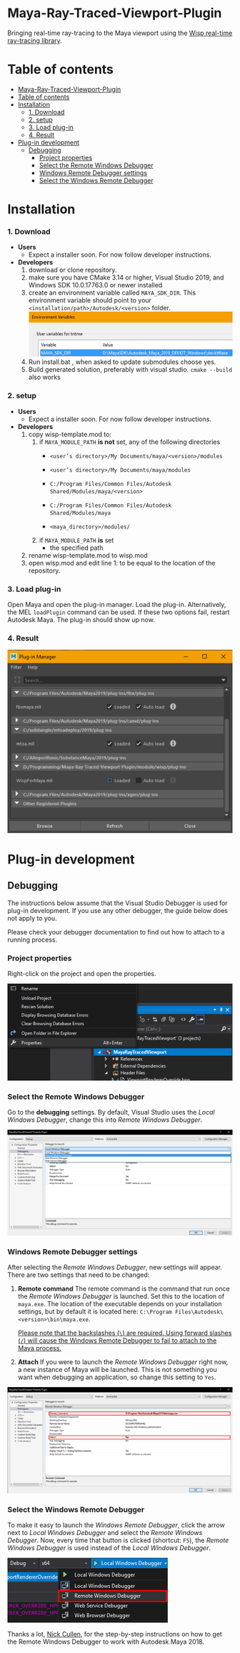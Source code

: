 # Maya-Ray-Traced-Viewport-Plugin
Bringing real-time ray-tracing to the Maya viewport using the [Wisp real-time ray-tracing library](https://github.com/TeamWisp/WispRenderer).

# Table of contents

- [Maya-Ray-Traced-Viewport-Plugin](#maya-ray-traced-viewport-plugin)
- [Table of contents](#table-of-contents)
- [Installation](#installation)
    - [1. Download](#1-download)
    - [2. setup](#2-setup)
    - [3. Load plug-in](#3-load-plug-in)
    - [4. Result](#4-result)
- [Plug-in development](#plug-in-development)
  - [Debugging](#debugging)
    - [Project properties](#project-properties)
    - [Select the Remote Windows Debugger](#select-the-remote-windows-debugger)
    - [Windows Remote Debugger settings](#windows-remote-debugger-settings)
    - [Select the Windows Remote Debugger](#select-the-windows-remote-debugger)

# Installation
### 1. Download
- **Users**
    - Expect a installer soon. For now follow developer instructions.
- **Developers**
   1. download or clone repository.
   2. make sure you have CMake 3.14 or higher, Visual Studio 2019, and Windows SDK 10.0.17763.0 or newer installed
   3. create an environment variable called `MAYA_SDK_DIR`. This environment variable should point to your `<installation/path>/Autodesk/<version>` folder.
![MAYA_SDK_DIR environment variable](./readme_media/environment_variable.png)
   4. Run install.bat , when asked to update submodules choose yes.
   5. Build generated solution, preferably with visual studio. ```cmake --build``` also works

### 2. setup
- **Users**
    - Expect a installer soon. For now follow developer instructions.
- **Developers**
    1. copy wisp-template.mod to:
        1. if ```MAYA_MODULE_PATH``` **is not** set, any of the following directories
            -   ```<user’s directory>/My Documents/maya/<version>/modules```

            -   ```<user’s directory>/My Documents/maya/modules```

            -   ```C:/Program Files/Common Files/Autodesk Shared/Modules/maya/<version>```

            -   ```C:/Program Files/Common Files/Autodesk Shared/Modules/maya```

            -   ```<maya_directory>/modules/```
        2. if ```MAYA_MODULE_PATH``` **is** set
            -   the specified path
    2. rename wisp-template.mod to wisp.mod
    3. open wisp.mod and edit line 1: <GIT REPO LOCATION> to be equal to the location of the repository.


### 3. Load plug-in
Open Maya and open the plug-in manager. Load the plug-in. Alternatively, the MEL `loadPlugin` command can be used. If these two options fail, restart Autodesk Maya. The plug-in should show up now.

### 4. Result
![Plug-in loaded and read to use](./readme_media/maya_plugin_loaded.png)

# Plug-in development

## Debugging

The instructions below assume that the Visual Studio Debugger is used for plug-in development. If you use any other debugger, the guide below does not apply to you.

Please check your debugger documentation to find out how to attach to a running process.

### Project properties
Right-click on the project and open the properties.

![Project properties](readme_media/project_properties.png)

### Select the Remote Windows Debugger

Go to the **debugging** settings. By default, Visual Studio uses the *Local Windows Debugger*, change this into *Remote Windows Debugger*.

![Selecting the remote debugger](readme_media/selecting_remote_debugger.png)

### Windows Remote Debugger settings

After selecting the *Remote Windows Debugger*, new settings will appear. There are two settings that need to be changed:

1. **Remote command**
   The remote command is the command that run once the *Remote Windows Debugger* is launched.
   Set this to the location of `maya.exe`. The location of the executable depends on your installation settings, but by default it is located here: `C:\Program Files\Autodesk\<version>\bin\maya.exe`.

   <u>Please note that the backslashes (`\`) are required. Using forward slashes (`/`) will cause the Windows Remote Debugger to fail to attach to the Maya process.</u>

2. **Attach**
   If you were to launch the *Remote Windows Debugger* right now, a new instance of Maya will be launched. This is not something you want when debugging an application, so change this setting to `Yes`.

![Correct Remote Windows Debugger settings](readme_media/debugger_settings_to_attach.png)

### Select the Windows Remote Debugger

To make it easy to launch the *Windows Remote Debugger*, click the arrow next to *Local Windows Debugger* and select the *Remote Windows Debugger*. Now, every time that button is clicked (shortcut: `F5`), the *Remote Windows Debugger* is used instead of the *Local Windows Debugger*.

![Launching the Remote Windows Debugger](readme_media/select_correct_way_to_run.png)

Thanks a lot, [Nick Cullen](https://nickcullen.net/blog/misc-tutorials/how-to-debug-a-maya-2016-c-plugin-using-visual-studio-<version>/), for the step-by-step instructions on how to get the Remote Windows Debugger to work with Autodesk Maya 2018.
